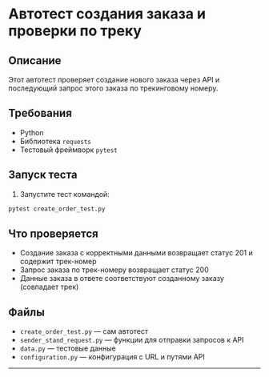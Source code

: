 # Автотест создания заказа и проверки по треку

## Описание

Этот автотест проверяет создание нового заказа через API и последующий запрос этого заказа по трекинговому номеру.

## Требования
- Python
- Библиотека `requests`
- Тестовый фреймворк `pytest`

## Запуск теста


1. Запустите тест командой:

```bash
pytest create_order_test.py
```

## Что проверяется

- Создание заказа с корректными данными возвращает статус 201 и содержит трек-номер
- Запрос заказа по трек-номеру возвращает статус 200
- Данные заказа в ответе соответствуют созданному заказу (совпадает трек)

## Файлы

- `create_order_test.py` — сам автотест
- `sender_stand_request.py` — функции для отправки запросов к API
- `data.py` — тестовые данные
- `configuration.py` — конфигурация с URL и путями API

---
